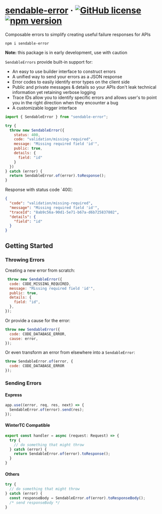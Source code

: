 # [sendable-error](https://github.com/Censkh/sendable-error/) &middot; [![GitHub license](https://img.shields.io/badge/license-MIT-blue.svg)](https://github.com/Censkh/style-composer/blob/master/LICENSE) [![npm version](https://img.shields.io/npm/v/sendable-error.svg?style=flat)](https://www.npmjs.com/package/sendable-error)

Composable errors to simplify creating useful failure responses for APIs

``` npm i sendable-error ```

**Note:** this package is in early development, use with caution

`SendableErrors` provide built-in support for:
- An easy to use builder interface to construct errors
- A unified way to send your errors as a JSON response
- Error codes to easily identify error types on the client side
- Public and private messages & details so your APIs don't leak technical information yet retaining verbose logging
- Trace IDs allow you to identify specific errors and allows user's to point you in the right direction when they encounter a bug
- A customizable logger interface


```js
import { SendableError } from "sendable-error";

try {
  throw new SendableError({
    status: 400,
    code: "validation/missing-required",
    message: "Missing required field 'id'",
    public: true,
    details: {
      field: "id"
    }
  })
} catch (error) {
  return SendableError.of(error).toResponse();
}
```

Response with status code `400¦:

```json
{
  "code": "validation/missing-required",
  "message": "Missing required field 'id'",
  "traceId": "8ab9c56a-90d1-5e71-b67a-d6b725837802",
  "details": {
    "field": "id"
  }
}
```

## Getting Started


### Throwing Errors

Creating a new error from scratch:

```js
 throw new SendableError({
  code: CODE_MISSING_REQUIRED,
  message: "Missing required field 'id'",
  public: true,
  details: {
    field: "id",
  },
});
```

Or provide a cause for the error:

```js
throw new SendableError({
  code: CODE_DATABASE_ERROR,
  cause: error,
});
```

Or even transform an error from elsewhere into a `SendableError`:

```js
throw SendableError.of(error, {
  code: CODE_DATABASE_ERROR
});
```

### Sending Errors

#### Express

```js
app.use((error, req, res, next) => {
  SendableError.of(error).send(res);
});
```

#### WinterTC Compatible

```typescript
export const handler = async (request: Request) => {
  try {
    // do something that might throw
  } catch (error) {
    return SendableError.of(error).toResponse();
  }
}
```

#### Others

```typescript
try {
  // do something that might throw
} catch (error) {
  const responseBody = SendableError.of(error).toResponseBody();
  /* send responseBody */
}
```
